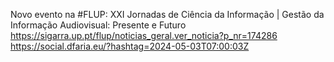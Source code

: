 Novo evento na #FLUP:  XXI Jornadas de Ciência da Informação | Gestão da Informação Audiovisual: Presente e Futuro https://sigarra.up.pt/flup/noticias_geral.ver_noticia?p_nr=174286 https://social.dfaria.eu/?hashtag=2024-05-03T07:00:03Z